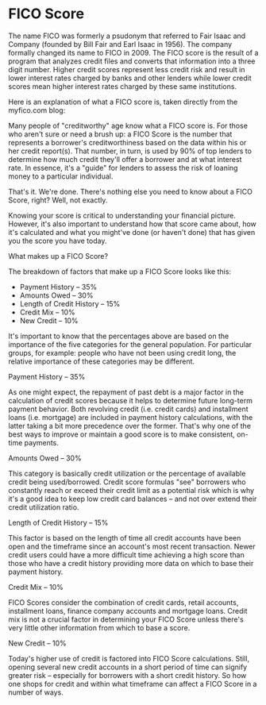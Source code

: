 ---
---

# FICO Score

The name FICO was formerly a psudonym that referred to Fair Isaac and Company (founded by Bill Fair and Earl Isaac in 1956). The company formally changed its name to FICO in 2009.
The FICO score is the result of a program that analyzes credit files and converts that information into a three digit number. Higher credit scores represent less credit risk and result in lower interest rates charged by banks and other lenders while lower credit scores mean higher interest rates charged by these same institutions.

Here is an explanation of what a FICO score is, taken directly from the myfico.com blog:

Many people of "creditworthy" age know what a FICO score is. For those who aren't sure or need a brush up: a FICO Score is the number that represents a borrower's creditworthiness based on the data within his or her credit report(s). That number, in turn, is used by 90% of top lenders to determine how much credit they'll offer a borrower and at what interest rate. In essence, it's a "guide" for lenders to assess the risk of loaning money to a particular individual.

That's it. We're done. There's nothing else you need to know about a FICO Score, right? Well, not exactly.

Knowing your score is critical to understanding your financial picture. However, it's also important to understand how that score came about, how it's calculated and what you might've done (or haven't done) that has given you the score you have today.

What makes up a FICO Score?

The breakdown of factors that make up a FICO Score looks like this:

<ul>
    <li>Payment History – 35%</li>
    <li>Amounts Owed – 30%</li>
    <li>Length of Credit History – 15%</li>
    <li>Credit Mix – 10%</li>
    <li>New Credit – 10%</li>
</ul>

It's important to know that the percentages above are based on the importance of the five categories for the general population. For particular groups, for example: people who have not been using credit long, the relative importance of these categories may be different.

Payment History – 35%

As one might expect, the repayment of past debt is a major factor in the calculation of credit scores because it helps to determine future long-term payment behavior. Both revolving credit (i.e. credit cards) and installment loans (i.e. mortgage) are included in payment history calculations, with the latter taking a bit more precedence over the former. That's why one of the best ways to improve or maintain a good score is to make consistent, on-time payments.

Amounts Owed – 30%

This category is basically credit utilization or the percentage of available credit being used/borrowed. Credit score formulas "see" borrowers who constantly reach or exceed their credit limit as a potential risk which is why it's a good idea to keep low credit card balances – and not over extend their credit utilization ratio.

Length of Credit History – 15%

This factor is based on the length of time all credit accounts have been open and the timeframe since an account's most recent transaction. Newer credit users could have a more difficult time achieving a high score than those who have a credit history providing more data on which to base their payment history.

Credit Mix – 10%

FICO Scores consider the combination of credit cards, retail accounts, installment loans, finance company accounts and mortgage loans. Credit mix is not a crucial factor in determining your FICO Score unless there's very little other information from which to base a score.

New Credit – 10%

Today's higher use of credit is factored into FICO Score calculations. Still, opening several new credit accounts in a short period of time can signify greater risk – especially for borrowers with a short credit history. So how one shops for credit and within what timeframe can affect a FICO Score in a number of ways.
